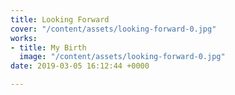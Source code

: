 ```yaml
---
title: Looking Forward
cover: "/content/assets/looking-forward-0.jpg"
works:
- title: My Birth
  image: "/content/assets/looking-forward-0.jpg"
date: 2019-03-05 16:12:44 +0000

---
```

